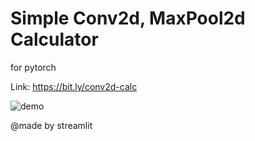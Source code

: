 # Simple Conv2d, MaxPool2d Calculator
for pytorch

Link: https://bit.ly/conv2d-calc


![demo](./demo.gif)

@made by streamlit

